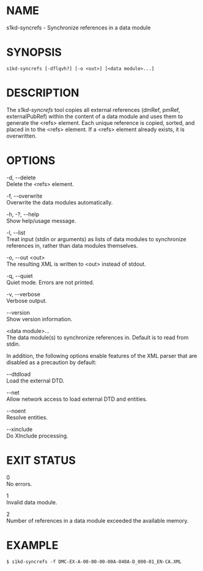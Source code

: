 NAME
====

s1kd-syncrefs - Synchronize references in a data module

SYNOPSIS
========

    s1kd-syncrefs [-dflqvh?] [-o <out>] [<data module>...]

DESCRIPTION
===========

The *s1kd-syncrefs* tool copies all external references (dmRef, pmRef,
externalPubRef) within the content of a data module and uses them to
generate the &lt;refs&gt; element. Each unique reference is copied,
sorted, and placed in to the &lt;refs&gt; element. If a &lt;refs&gt;
element already exists, it is overwritten.

OPTIONS
=======

-d, --delete  
Delete the &lt;refs&gt; element.

-f, --overwrite  
Overwrite the data modules automatically.

-h, -?, --help  
Show help/usage message.

-l, --list  
Treat input (stdin or arguments) as lists of data modules to synchronize
references in, rather than data modules themselves.

-o, --out &lt;out&gt;  
The resulting XML is written to &lt;out&gt; instead of stdout.

-q, --quiet  
Quiet mode. Errors are not printed.

-v, --verbose  
Verbose output.

--version  
Show version information.

&lt;data module&gt;...  
The data module(s) to synchronize references in. Default is to read from
stdin.

In addition, the following options enable features of the XML parser
that are disabled as a precaution by default:

--dtdload  
Load the external DTD.

--net  
Allow network access to load external DTD and entities.

--noent  
Resolve entities.

--xinclude  
Do XInclude processing.

EXIT STATUS
===========

0  
No errors.

1  
Invalid data module.

2  
Number of references in a data module exceeded the available memory.

EXAMPLE
=======

    $ s1kd-syncrefs -f DMC-EX-A-00-00-00-00A-040A-D_000-01_EN-CA.XML
